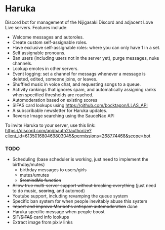 # Haruka
Discord bot for management of the Nijigasaki Discord and adjacent Love Live servers. Features include:
* Welcome messages and autoroles.
* Create custom self-assignable roles.
* Have exclusive self-assignable roles: where you can only have 1 in a set.
* Self assignable pronouns.
* Ban users (including users not in the server yet), purge messages, nuke channels.
* Lookup emotes in other servers.
* Event logging: set a channel for messags whenever a message is deleted, edited, someone joins, or leaves.
* Shuffled music in voice chat, and requesting songs to a queue.
* Activity rankings that ignores spam, and automatically assigning ranks when specified thresholds are reached. 
* Automoderation based on existing scores
* SIFAS card lookups using https://github.com/bocktagon/LLAS_API
* A subscribable newsletter for Haruka updates.
* Reverse Image searching using the SauceNao API

To invite Haruka to your server, use this link: https://discord.com/api/oauth2/authorize?client_id=613501680469803045&permissions=268774468&scope=bot
### TODO
* Scheduling (base scheduler is working, just need to implement the birthday/mutes)
  * birthday messages to users/girls
  * mutes/umutes
  * <s>$remindMe function</s>
* <s>Allow true multi-server support without breaking everything</s> (just need to do music, <s>scoring</s>, and automod)
* Youtube support, including revamping the queue system
* Specific ban system for when people inevitably abuse this system
* <s>Import and improve Maribot's antispam automoderation</s> done
* Haruka specific message when people boost
* SIF/<s>SIFAS</s> card info lookups 
* Extract image from pixiv links
